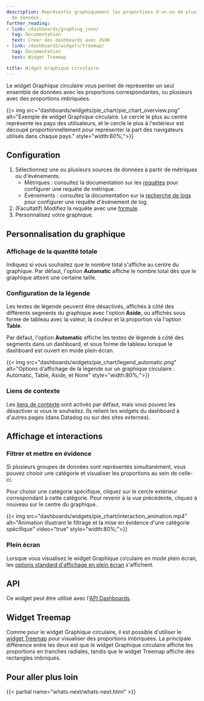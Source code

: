 ```yaml
---
description: Représentez graphiquement les proportions d'un ou de plusieurs ensembles
  de données.
further_reading:
- link: /dashboards/graphing_json/
  tag: Documentation
  text: Créer des dashboards avec JSON
- link: /dashboards/widgets/treemap/
  tag: Documentation
  text: Widget Treemap

title: Widget Graphique circulaire
---
```


Le widget Graphique circulaire vous permet de représenter un seul ensemble de données avec les proportions correspondantes, ou plusieurs avec des proportions imbriquées.

{{< img src="dashboards/widgets/pie_chart/pie_chart_overview.png" alt="Exemple de widget Graphique circulaire. Le cercle le plus au centre représente les pays des utilisateurs, et le cercle le plus à l'extérieur est découpé proportionnellement pour représenter la part des navigateurs utilisés dans chaque pays." style="width:60%;">}}


## Configuration

1. Sélectionnez une ou plusieurs sources de données à partir de métriques ou d'événements.
    * Métriques : consultez la documentation sur les [requêtes][1] pour configurer une requête de métrique.
    * Événements : consultez la documentation sur la [recherche de logs][2] pour configurer une requête d'événement de log.
2. (Facultatif) Modifiez la requête avec une [formule][3].
3. Personnalisez votre graphique.

## Personnalisation du graphique

### Affichage de la quantité totale

Indiquez si vous souhaitez que le nombre total s'affiche au centre du graphique. Par défaut, l'option **Automatic** affiche le nombre total dès que le graphique atteint une certaine taille.

### Configuration de la légende

Les textes de légende peuvent être désactivés, affichés à côté des différents segments du graphique avec l'option **Aside**, ou affichés sous forme de tableau avec la valeur, la couleur et la proportion via l'option **Table**.

Par défaut, l'option **Automatic** affiche les textes de légende à côté des segments dans un dashboard, et sous forme de tableau lorsque le dashboard est ouvert en mode plein écran.

{{< img src="dashboards/widgets/pie_chart/legend_automatic.png" alt="Options d'affichage de la légende sur un graphique circulaire : Automatic, Table, Aside, et None" style="width:80%;">}}

### Liens de contexte

Les [liens de contexte][4] sont activés par défaut, mais vous pouvez les désactiver si vous le souhaitez. Ils relient les widgets du dashboard à d'autres pages (dans Datadog ou sur des sites externes).

## Affichage et interactions

### Filtrer et mettre en évidence

Si plusieurs groupes de données sont représentés simultanément, vous pouvez choisir une catégorie et visualiser les proportions au sein de celle-ci.

Pour choisir une catégorie spécifique, cliquez sur le cercle extérieur correspondant à cette catégorie. Pour revenir à la vue précédente, cliquez à nouveau sur le centre du graphique.

{{< img src="dashboards/widgets/pie_chart/interaction_animation.mp4" alt="Animation illustrant le filtrage et la mise en évidence d'une catégorie spécifique" video="true" style="width:80%;">}}

### Plein écran

Lorsque vous visualisez le widget Graphique circulaire en mode plein écran, les [options standard d'affichage en plein écran][5] s'affichent.

## API

Ce widget peut être utilisé avec l'[API Dashboards][6].

## Widget Treemap

Comme pour le widget Graphique circulaire, il est possible d'utiliser le [widget Treemap][7] pour visualiser des proportions imbriquées. La principale différence entre les deux est que le widget Graphique circulaire affiche les proportions en tranches radiales, tandis que le widget Treemap affiche des rectangles imbriqués.

## Pour aller plus loin

{{< partial name="whats-next/whats-next.html" >}}

[1]: /fr/dashboards/querying
[2]: /fr/logs/explorer/search_syntax/
[3]: /fr/dashboards/functions/
[4]: /fr/dashboards/guide/context-links/
[5]: /fr/dashboards/widgets/#full-screen
[6]: /fr/api/latest/dashboards/
[7]: /fr/dashboards/widgets/treemap/
